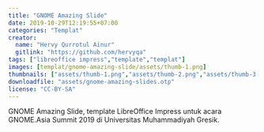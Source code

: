 ```yaml
---
title: "GNOME Amazing Slide"
date: 2019-10-29T12:19:55+07:00
categories: "Templat"
creator: 
  name: "Hervy Qurrotul Ainur"
  gitlink: "https://github.com/hervyqa"
tags: ["libreoffice impress","template","templat"]
images: [templat/gnome-amazing-slide/assets/thumb-1.png]
thumbnails: ["assets/thumb-1.png","assets/thumb-2.png","assets/thumb-3.png"]
downloadfile: "assets/gnome-amazing-slides.otp"
license: "CC-BY-SA"
---
```

<!--silakan edit bagian nama, gitlink, thumbnail, link dowload, lisensi jika diperlukan, serta deskripsi-->
GNOME Amazing Slide, template LibreOffice Impress untuk acara GNOME.Asia Summit 2019 di Universitas Muhammadiyah Gresik. <!--more-->
